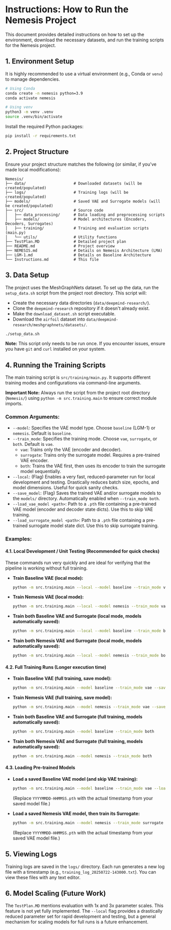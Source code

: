 # Instructions: How to Run the Nemesis Project

This document provides detailed instructions on how to set up the environment, download the necessary datasets, and run the training scripts for the Nemesis project.

## 1. Environment Setup

It is highly recommended to use a virtual environment (e.g., Conda or `venv`) to manage dependencies.

```bash
# Using Conda
conda create -n nemesis python=3.9
conda activate nemesis

# Using venv
python3 -m venv .venv
source .venv/bin/activate
```

Install the required Python packages:

```bash
pip install -r requirements.txt
```

## 2. Project Structure

Ensure your project structure matches the following (or similar, if you've made local modifications):

```
Nemesis/
├── data/                     # Downloaded datasets (will be created/populated)
├── logs/                     # Training logs (will be created/populated)
├── models/                   # Saved VAE and Surrogate models (will be created/populated)
├── src/                      # Source code
│   ├── data_processing/      # Data loading and preprocessing scripts
│   ├── models/               # Model architectures (Encoders, Decoders, Surrogates)
│   ├── training/             # Training and evaluation scripts (main.py)
│   └── utils/                # Utility functions
├── TestPlan.MD               # Detailed project plan
├── README.md                 # Project overview
├── NEMESIS.md                # Details on Nemesis Architecture (LMA)
├── LGM-1.md                  # Details on Baseline Architecture
└── Instructions.md           # This file
```

## 3. Data Setup

The project uses the MeshGraphNets dataset. To set up the data, run the `setup_data.sh` script from the project root directory. This script will:

*   Create the necessary data directories (`data/deepmind-research/`).
*   Clone the `deepmind-research` repository if it doesn't already exist.
*   Make the `download_dataset.sh` script executable.
*   Download the `airfoil` dataset into `data/deepmind-research/meshgraphnets/datasets/`.

```bash
./setup_data.sh
```

**Note:** This script only needs to be run once. If you encounter issues, ensure you have `git` and `curl` installed on your system.

## 4. Running the Training Scripts

The main training script is `src/training/main.py`. It supports different training modes and configurations via command-line arguments.

**Important Note:** Always run the script from the project root directory (`Nemesis/`) using `python -m src.training.main` to ensure correct module imports.

### Common Arguments:

*   `--model`: Specifies the VAE model type. Choose `baseline` (LGM-1) or `nemesis`. Default is `baseline`.
*   `--train_mode`: Specifies the training mode. Choose `vae`, `surrogate`, or `both`. Default is `vae`.
    *   `vae`: Trains only the VAE (encoder and decoder).
    *   `surrogate`: Trains only the surrogate model. Requires a pre-trained VAE encoder.
    *   `both`: Trains the VAE first, then uses its encoder to train the surrogate model sequentially.
*   `--local`: (Flag) Enables a very fast, reduced-parameter run for local development and testing. Drastically reduces batch size, epochs, and model dimensions. Useful for quick sanity checks.
*   `--save_model`: (Flag) Saves the trained VAE and/or surrogate models to the `models/` directory. Automatically enabled when `--train_mode both`.
*   `--load_vae_model <path>`: Path to a `.pth` file containing a pre-trained VAE model (encoder and decoder state dicts). Use this to skip VAE training.
*   `--load_surrogate_model <path>`: Path to a `.pth` file containing a pre-trained surrogate model state dict. Use this to skip surrogate training.

### Examples:

#### 4.1. Local Development / Unit Testing (Recommended for quick checks)

These commands run very quickly and are ideal for verifying that the pipeline is working without full training.

*   **Train Baseline VAE (local mode):**
    ```bash
    python -m src.training.main --local --model baseline --train_mode vae
    ```

*   **Train Nemesis VAE (local mode):**
    ```bash
    python -m src.training.main --local --model nemesis --train_mode vae
    ```

*   **Train both Baseline VAE and Surrogate (local mode, models automatically saved):**
    ```bash
    python -m src.training.main --local --model baseline --train_mode both
    ```

*   **Train both Nemesis VAE and Surrogate (local mode, models automatically saved):**
    ```bash
    python -m src.training.main --local --model nemesis --train_mode both
    ```

#### 4.2. Full Training Runs (Longer execution time)

*   **Train Baseline VAE (full training, save model):**
    ```bash
    python -m src.training.main --model baseline --train_mode vae --save_model
    ```

*   **Train Nemesis VAE (full training, save model):**
    ```bash
    python -m src.training.main --model nemesis --train_mode vae --save_model
    ```

*   **Train both Baseline VAE and Surrogate (full training, models automatically saved):**
    ```bash
    python -m src.training.main --model baseline --train_mode both
    ```

*   **Train both Nemesis VAE and Surrogate (full training, models automatically saved):**
    ```bash
    python -m src.training.main --model nemesis --train_mode both
    ```

#### 4.3. Loading Pre-trained Models

*   **Load a saved Baseline VAE model (and skip VAE training):**
    ```bash
    python -m src.training.main --model baseline --train_mode vae --load_vae_model models/baseline_vae_YYYYMMDD-HHMMSS.pth
    ```
    (Replace `YYYYMMDD-HHMMSS.pth` with the actual timestamp from your saved model file.)

*   **Load a saved Nemesis VAE model, then train its Surrogate:**
    ```bash
    python -m src.training.main --model nemesis --train_mode surrogate --load_vae_model models/nemesis_vae_YYYYMMDD-HHMMSS.pth --save_model
    ```
    (Replace `YYYYMMDD-HHMMSS.pth` with the actual timestamp from your saved VAE model file.)

## 5. Viewing Logs

Training logs are saved in the `logs/` directory. Each run generates a new log file with a timestamp (e.g., `training_log_20250722-143000.txt`). You can view these files with any text editor.

## 6. Model Scaling (Future Work)

The `TestPlan.MD` mentions evaluation with 1x and 3x parameter scales. This feature is not yet fully implemented. The `--local` flag provides a drastically reduced parameter set for rapid development and testing, but a general mechanism for scaling models for full runs is a future enhancement.